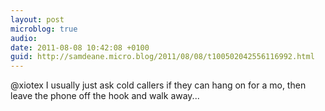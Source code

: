 ```yaml
---
layout: post
microblog: true
audio: 
date: 2011-08-08 10:42:08 +0100
guid: http://samdeane.micro.blog/2011/08/08/t100502042556116992.html
---
```

@xiotex I usually just ask cold callers if they can hang on for a mo, then leave the phone off the hook and walk away...
